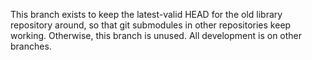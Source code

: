 This branch exists to keep the latest-valid HEAD for the old library repository around, so that git submodules in other repositories keep working. Otherwise, this branch is unused. All development is on other branches.

